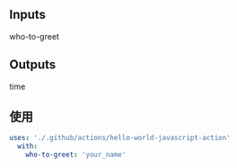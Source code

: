 ## Inputs
who-to-greet

## Outputs
time

## 使用
```yml
uses: './.github/actions/hello-world-javascript-action'
  with:
    who-to-greet: 'your_name'
```